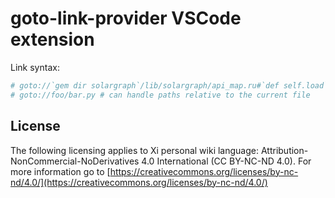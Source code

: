 # goto-link-provider VSCode extension

Link syntax:
```rb
# goto://`gem dir solargraph`/lib/solargraph/api_map.ru#`def self.load`#foo
# goto://foo/bar.py # can handle paths relative to the current file
```

## License

The following licensing applies to Xi personal wiki language:
Attribution-NonCommercial-NoDerivatives 4.0 International
(CC BY-NC-ND 4.0). For more information go to
[https://creativecommons.org/licenses/by-nc-nd/4.0/](https://creativecommons.org/licenses/by-nc-nd/4.0/)
